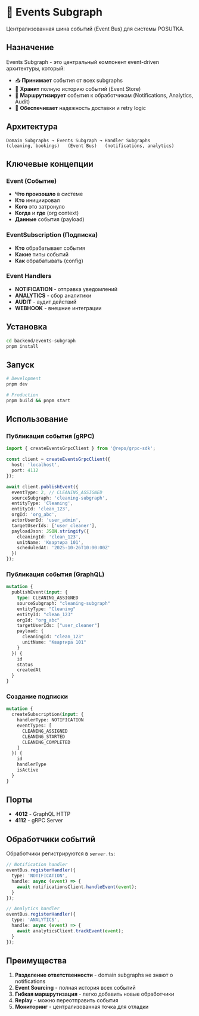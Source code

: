 # 🎯 Events Subgraph

Централизованная шина событий (Event Bus) для системы POSUTKA.

## Назначение

Events Subgraph - это центральный компонент event-driven архитектуры, который:

- 📥 **Принимает** события от всех subgraphs
- 💾 **Хранит** полную историю событий (Event Store)
- 🔀 **Маршрутизирует** события к обработчикам (Notifications, Analytics, Audit)
- 🔄 **Обеспечивает** надежность доставки и retry logic

## Архитектура

```
Domain Subgraphs → Events Subgraph → Handler Subgraphs
(cleaning, bookings)   (Event Bus)   (notifications, analytics)
```

## Ключевые концепции

### Event (Событие)
- **Что произошло** в системе
- **Кто** инициировал
- **Кого** это затронуло
- **Когда** и **где** (org context)
- **Данные** события (payload)

### EventSubscription (Подписка)
- **Кто** обрабатывает события
- **Какие** типы событий
- **Как** обрабатывать (config)

### Event Handlers
- **NOTIFICATION** - отправка уведомлений
- **ANALYTICS** - сбор аналитики
- **AUDIT** - аудит действий
- **WEBHOOK** - внешние интеграции

## Установка

```bash
cd backend/events-subgraph
pnpm install
```

## Запуск

```bash
# Development
pnpm dev

# Production
pnpm build && pnpm start
```

## Использование

### Публикация события (gRPC)

```typescript
import { createEventsGrpcClient } from '@repo/grpc-sdk';

const client = createEventsGrpcClient({
  host: 'localhost',
  port: 4112
});

await client.publishEvent({
  eventType: 2, // CLEANING_ASSIGNED
  sourceSubgraph: 'cleaning-subgraph',
  entityType: 'Cleaning',
  entityId: 'clean_123',
  orgId: 'org_abc',
  actorUserId: 'user_admin',
  targetUserIds: ['user_cleaner'],
  payloadJson: JSON.stringify({
    cleaningId: 'clean_123',
    unitName: 'Квартира 101',
    scheduledAt: '2025-10-26T10:00:00Z'
  })
});
```

### Публикация события (GraphQL)

```graphql
mutation {
  publishEvent(input: {
    type: CLEANING_ASSIGNED
    sourceSubgraph: "cleaning-subgraph"
    entityType: "Cleaning"
    entityId: "clean_123"
    orgId: "org_abc"
    targetUserIds: ["user_cleaner"]
    payload: {
      cleaningId: "clean_123"
      unitName: "Квартира 101"
    }
  }) {
    id
    status
    createdAt
  }
}
```

### Создание подписки

```graphql
mutation {
  createSubscription(input: {
    handlerType: NOTIFICATION
    eventTypes: [
      CLEANING_ASSIGNED
      CLEANING_STARTED
      CLEANING_COMPLETED
    ]
  }) {
    id
    handlerType
    isActive
  }
}
```

## Порты

- **4012** - GraphQL HTTP
- **4112** - gRPC Server

## Обработчики событий

Обработчики регистрируются в `server.ts`:

```typescript
// Notification handler
eventBus.registerHandler({
  type: 'NOTIFICATION',
  handle: async (event) => {
    await notificationsClient.handleEvent(event);
  }
});

// Analytics handler  
eventBus.registerHandler({
  type: 'ANALYTICS',
  handle: async (event) => {
    await analyticsClient.trackEvent(event);
  }
});
```

## Преимущества

1. **Разделение ответственности** - domain subgraphs не знают о notifications
2. **Event Sourcing** - полная история всех событий
3. **Гибкая маршрутизация** - легко добавить новые обработчики
4. **Replay** - можно переотправить события
5. **Мониторинг** - централизованная точка для отладки

